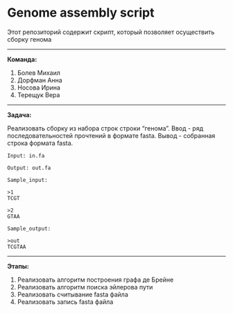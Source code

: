 # Genome assembly script
Этот репозиторий содержит скрипт, который позволяет осуществить сборку генома
___
**Команда:**
1. Болев Михаил
2. Дорфман Анна
3. Носова Ирина
4. Терещук Вера
___
**Задача:**

Реализовать сборку из набора строк строки “генома”. Ввод - ряд последовательностей прочтений в формате fasta. Вывод - собранная строка формата fasta.

`Input: in.fa`

`Output: out.fa`

```
Sample_input: 

>1
TCGT

>2
GTAA

Sample_output:

>out
TCGTAA
```
___
**Этапы:**

1. Реализовать алгоритм построения графа де Брейне
2. Реализовать алгоритм поиска эйлерова пути
3. Реализовать считывание fasta файла
4. Реализовать запись fasta файла
